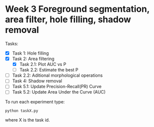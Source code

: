 # Week 3 Foreground segmentation, area filter, hole filling, shadow removal

Tasks:

- [x] Task 1: Hole filling
- [x] Task 2: Area filtering
  - [x] Task 2.1: Plot AUC vs P
  - [ ] Task 2.2: Estimate the best P
- [ ] Task 2.2: Aditional morphological operations
- [ ] Task 4: Shadow removal
- [ ] Task 5.1: Update Precision-Recall(PR) Curve
- [ ] Task 5.2: Update Area Under the Curve (AUC)

To run each experiment type:

    python taskX.py 
  
where X is the task id.
